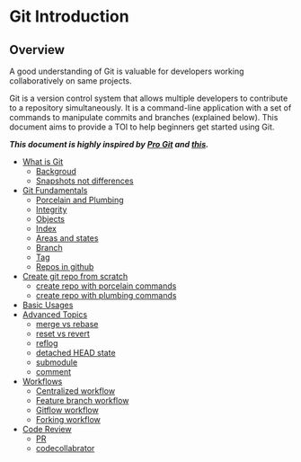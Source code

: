 # Git Introduction

## Overview

A good understanding of Git is valuable for developers working collaboratively on same projects.

Git is a version control system that allows multiple developers to contribute to a repository simultaneously. It is a command-line application with a set of commands to manipulate commits and branches (explained below). This document aims to provide a TOI to help beginners get started using Git.

***This document is highly inspired by [Pro Git](https://git-scm.com/book/en/v2) and [this](https://www.atlassian.com/git/tutorials/learn-git-with-bitbucket-cloud).***

<!-- TOC -->
- [What is Git](doc/what_is_git.md)
  - [Backgroud](doc/what_is_git.md#background)
  - [Snapshots not differences](doc/what_is_git.md#snapshots-not-differences)  
- [Git Fundamentals](doc/git_fundamentals.md)
  - [Porcelain and Plumbing](doc/git_fundamentals.md#porcelain-and-plumbing)
  - [Integrity](doc/git_fundamentals.md#integrity)
  - [Objects](doc/git_fundamentals.md#objects)
  - [Index](doc/git_fundamentals.md#index)
  - [Areas and states](doc/git_fundamentals.md#areas-and-states)
  - [Branch](doc/git_fundamentals.md#branch)  
  - [Tag](doc/git_fundamentals.md#tag)
  - [Repos in github](doc/git_fundamentals.md#repos-in-github)
- [Create git repo from scratch](doc/git_internals.md)
  - [create repo with porcelain commands](doc/git_internals.md#create-repo-with-porcelin-commands)
  - [create repo with plumbing commands](doc/git_internals.md#create-repo-with-plumbing-commands)
- [Basic Usages](doc/basic_usage.md)
- [Advanced Topics](doc/advanced_topics.md)
  - [merge vs rebase](doc/advanced_topics.md#merge-vs-rebase)
  - [reset vs revert](doc/advanced_topics.md#reset-vs-revert)
  - [reflog](doc/advanced_topics.md#git-reflog)
  - [detached HEAD state](doc/advanced_topics.md#detached-head-state)
  - [submodule](doc/advanced_topics.md#submodule)
  - [comment](doc/advanced_topics.md#comment)  
- [Workflows](doc/git_workflows.md)
  - [Centralized workflow](doc/git_workflows.md#centralized-workflow)  
  - [Feature branch workflow](doc/git_workflows.md#feature-branch-workflow)
  - [Gitflow workflow](doc/git_workflows.md#gitflow-workflow)  
  - [Forking workflow](doc/git_workflows.md#forking-workflow)  
- [Code Review](doc/code_review.md)
  - [PR](doc/code_review.md#pr)
  - [codecollabrator](doc/code_review.md#codecollabrator)  
<!-- /TOC -->
